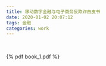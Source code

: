 ```yaml
---
title: 移动数字金融与电子商务反欺诈白皮书
date: 2020-01-02 20:07:12
tags: 金融
categories: work
---
```


 
<br>

{% pdf book_1.pdf %}

<br>